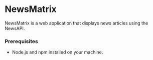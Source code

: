 # NewsMatrix

NewsMatrix is a web application that displays news articles using the NewsAPI.

### Prerequisites

- Node.js and npm installed on your machine.
